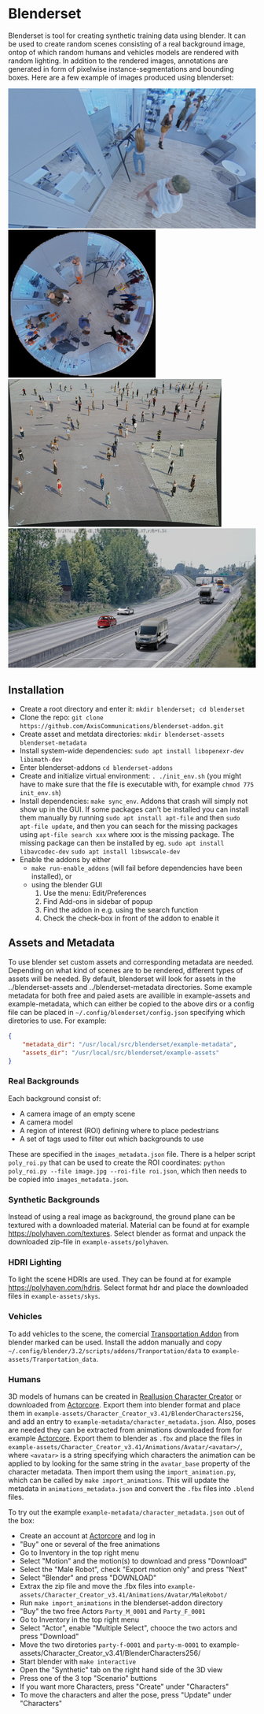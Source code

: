 # Blenderset

Blenderset is tool for creating synthetic training data using blender. It can be used
to create random scenes consisting of a real background image, ontop of which random
humans and vehicles models are rendered with random lighting. In addition to the
rendered images, annotations are generated in form of pixelwise
instance-segmentations and bounding boxes. Here are a few example of images produced using blenderset:

[![](example-images/office_realback_tumb.jpg)](example-images/office_realback.jpg)
[![](example-images/fisheye_office_tumb.jpg)](example-images/fisheye_office.jpg)
[![](example-images/nyhamnen_tumb.jpg)](example-images/nyhamnen.jpg)
[![](example-images/real_highway_tumb.jpg)](example-images/real_highway.jpg)

## Installation

* Create a root directory and enter it: `mkdir blenderset; cd blenderset`
* Clone the repo: `git clone https://github.com/AxisCommunications/blenderset-addon.git`
* Create asset and metdata directories: `mkdir blenderset-assets blenderset-metadata`
* Install system-wide dependencies: `sudo apt install libopenexr-dev libimath-dev`
* Enter blenderset-addons `cd blenderset-addons`
* Create and initialize virtual environment: `. ./init_env.sh` (you might have to make
  sure that the file is executable with, for example `chmod 775 init_env.sh`)
* Install dependencies: `make sync_env`.
  Addons that crash will simply not show up in the GUI.
  If some packages can't be installed you can install them manually by running
  `sudo apt install apt-file` and then `sudo apt-file update`, and then you can seach for
  the missing packages using `apt-file search xxx` where xxx is the missing package.
  The missing package can then be installed by eg.
  `sudo apt install libavcodec-dev`
  `sudo apt install libswscale-dev`
* Enable the addons by either
   - `make run-enable_addons` (will fail before dependencies have been installed), or
   - using the blender GUI
      1. Use the menu: Edit/Preferences
      2. Find Add-ons in sidebar of popup
      3. Find the addon in e.g. using the search function
      4. Check the check-box in front of the addon to enable it


## Assets and Metadata

To use blender set custom assets and corresponding metadata are needed.
Depending on what kind of scenes are to be rendered, different types of assets
will be needed. By default, blenderset will look for assets in the
../blenderset-assets and ../blenderset-metadata directories. Some example metadata
for both free and paied asets are availible in example-assets and example-metadata,
which can either be copied to the above dirs or a config file can be placed in
`~/.config/blenderset/config.json` specifying which diretories to use. For example:

```json
{
    "metadata_dir": "/usr/local/src/blenderset/example-metadata",
    "assets_dir": "/usr/local/src/blenderset/example-assets"
}
```


### Real Backgrounds

Each background consist of:

* A camera image of an empty scene
* A camera model
* A region of interest (ROI) defining where to place pedestrians
* A set of tags used to filter out which backgrounds to use

These are specified in the `images_metadata.json` file. There is a helper script
`poly_roi.py` that can be used to create the ROI coordinates:
`python poly_roi.py --file image.jpg --roi-file roi.json`, which then needs to be
copied into `images_metadata.json`.


### Synthetic Backgrounds

Instead of using a real image as background, the ground plane can be textured with a
 downloaded material. Material can be found at for example
https://polyhaven.com/textures. Select blender as format and unpack the downloaded
zip-file in `example-assets/polyhaven`.


### HDRI Lighting

To light the scene HDRIs are used. They can be found at for example
https://polyhaven.com/hdris. Select format hdr and place the downloaded files in
`example-assets/skys`.


### Vehicles

To add vehicles to the scene, the comercial
[Transportation Addon](https://blendermarket.com/products/transportation) from
blender marked can be used. Install the addon manually and copy
`~/.config/blender/3.2/scripts/addons/Tranportation/data` to
`example-assets/Tranportation_data`.


### Humans

3D models of humans can be created in
[Reallusion Character Creator](https://www.reallusion.com/character-creator/)
or downloaded from [Actorcore](https://actorcore.reallusion.com/). Export them into
blender format and place them in
`example-assets/Character_Creator_v3.41/BlenderCharacters256`, and add an entry to
`example-metadata/character_metadata.json`.
Also, poses are needed
they can be extracted from animations downloaded from for example [Actorcore](https://actorcore.reallusion.com/).
Export them to blender as `.fbx` and place the files in
`example-assets/Character_Creator_v3.41/Animations/Avatar/<avatar>/`, where
`<avatar>` is a string specifying which characters the animation can be applied to by
looking for the same string in the `avatar_base` property of the character metadata.
Then import them using the `import_animation.py`,
which can be called by `make import_animations`.
This will update the metadata in `animations_metadata.json` and convert the `.fbx`
files into `.blend` files.

To try out the example `example-metadata/character_metadata.json` out of the box:

* Create an account at [Actorcore](https://actorcore.reallusion.com/) and log in
* "Buy" one or several of the free animations
* Go to Inventory in the top right menu
* Select "Motion" and the motion(s) to download and press "Download"
* Select the "Male Robot", check "Export motion only" and press "Next"
* Select "Blender" and press "DOWNLOAD"
* Extrax the zip file and move the .fbx files into `example-assets/Character_Creator_v3.41/Animations/Avatar/MaleRobot/`
* Run `make import_animations` in the blenderset-addon directory
* "Buy" the two free Actors `Party_M_0001` and `Party_F_0001`
* Go to Inventory in the top right menu
* Select "Actor", enable "Multiple Select", chooce the two  actors and press "Download"
* Move the two diretories `party-f-0001` and `party-m-0001` to example-assets/Character_Creator_v3.41/BlenderCharacters256/
* Start blender with `make interactive`
* Open the "Synthetic" tab on the right hand side of the 3D view
* Press one of the 3 top "Scenario" buttions
* If you want more Characters, press "Create" under "Characters"
* To move the characters and alter the pose, press "Update" under "Characters"
